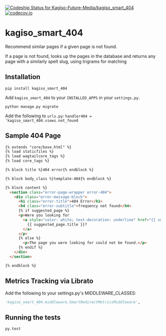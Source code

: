 [ ![Codeship Status for Kagiso-Future-Media/kagiso_smart_404](https://codeship.com/projects/40725960-e9d1-0133-fac7-4afac8d396b8/status?branch=master)](https://codeship.com/projects/147691)
[![codecov.io](https://codecov.io/github/Kagiso-Future-Media/kagiso_smart_404/coverage.svg?branch=master)](https://codecov.io/github/Kagiso-Future-Media/kagiso_smart_404?branch=master)

# kagiso_smart_404
Recommend similar pages if a given page is not found.

If a page is not found, looks up the pages in the database
and returns any page with a similarly spelt slug, using trigrams for matching

## Installation
`pip install kagiso_smart_404`

Add `kagiso_smart_404` to your `INSTALLED_APPS` in your `settings.py`.

`python manage.py migrate`

Add the following to `urls.py`:
`handler404 = 'kagiso_smart_404.views.not_found`

## Sample 404 Page
```html
{% extends "core/base.html" %}
{% load staticfiles %}
{% load wagtailcore_tags %}
{% load core_tags %}

{% block title %}404 error{% endblock %}

{% block body_class %}template-404{% endblock %}

{% block content %}
  <section class="error-page-wrapper error-404">
    <div class="error-message-block">
      <h1 class="error-title">404 Error</h1>
      <h4 class="error-subtitle">frequency not found</h4>
      {% if suggested_page %}
      <p>Were you looking for
        <a style="color: white; text-decoration: underline" href="{{ suggested_page.tracking_url }}">
          {{ suggested_page.title }}?
        </a>
      </p>
      {% else %}
        <p>The page you were looking for could not be found.</p>
      {% endif %}
    </div>
  </section>

{% endblock %}
```

## Metrics Tracking via Librato
Add the following to your settings.py's MIDDLEWARE_CLASSES:

```python
'kagiso_smart_404.middleware.SmartRedirectMetricsMiddleware',
```

## Running the tests
```
py.test
```
